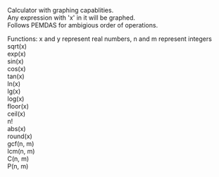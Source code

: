 Calculator with graphing capablities.  
Any expression with 'x' in it will be graphed.  
Follows PEMDAS for ambigious order of operations.  
  
Functions: x and y represent real numbers, n and m represent integers  
sqrt(x)  
exp(x)  
sin(x)  
cos(x)  
tan(x)  
ln(x)  
lg(x)  
log(x)  
floor(x)  
ceil(x)  
n!  
abs(x)  
round(x)  
gcf(n, m)  
lcm(n, m)  
C(n, m)  
P(n, m)  